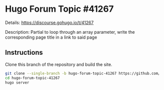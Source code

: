 # Hugo Forum Topic #41267

Details: <https://discourse.gohugo.io/t/41267>

Description: Partial to loop through an array parameter, write the corresponding page title in a link to said page

## Instructions

Clone this branch of the repository and build the site.

```bash
git clone --single-branch -b hugo-forum-topic-41267 https://github.com/jmooring/hugo-testing hugo-forum-topic-41267
cd hugo-forum-topic-41267
hugo server
```
